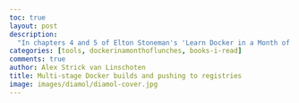 ```yaml
---
toc: true
layout: post
description:
  "In chapters 4 and 5 of Elton Stoneman's 'Learn Docker in a Month of Lunches' we learn about …"
categories: [tools, dockerinamonthoflunches, books-i-read]
comments: true
author: Alex Strick van Linschoten
title: Multi-stage Docker builds and pushing to registries
image: images/diamol/diamol-cover.jpg
---
```


